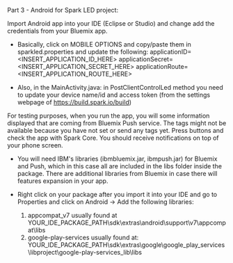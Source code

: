 Part 3 - Android for Spark LED project:

Import Android app into your IDE (Eclipse or Studio) and change add the credentials from your Bluemix app.
-	Basically, click on MOBILE OPTIONS and copy/paste them in sparkled.properties and update the following:
		applicationID=<INSERT_APPLICATION_ID_HERE>
		applicationSecret=<INSERT_APPLICATION_SECRET_HERE>
		applicationRoute=<INSERT_APPLICATION_ROUTE_HERE>

-	Also, in the MainActivity.java: in PostClientControlLed method you need to update your device name/id and 
    access token (from the settings webpage of https://build.spark.io/build)

For testing purposes, when you run the app, you will some information displayed that are coming from Bluemix Push 
service. The tags might not be available because you have not set or send any tags yet.
Press buttons and check the app with Spark Core. You should receive notifications on top of your phone screen.

-	You will need IBM's libraries (ibmbluemix.jar, ibmpush.jar) for Bluemix and Push, which in this case all are 
    included in the libs folder inside the package. There are additional libraries from Bluemix in case there will 
	features expansion in your app.

-	Right click on your package after you import it into your IDE and go to Properties and click on 
    Android -> Add the following libraries:
	1) appcompat_v7 usually found at YOUR_IDE_PACKAGE_PATH\sdk\extras\android\support\v7\appcompat\libs
	2) google-play-services usually found at:
       YOUR_IDE_PACKAGE_PATH\sdk\extras\google\google_play_services\libproject\google-play-services_lib\libs
	